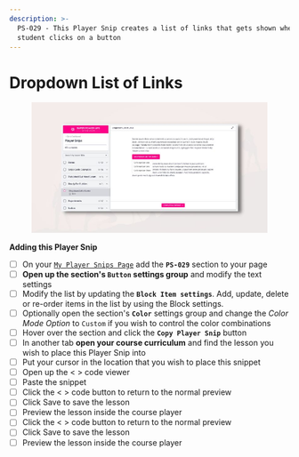 ```yaml
---
description: >-
  PS-029 - This Player Snip creates a list of links that gets shown when the
  student clicks on a button
---
```


# Dropdown List of Links

<figure><img src="../../.gitbook/assets/Player Snips Thumbs (28).jpg" alt=""><figcaption></figcaption></figure>

**Adding this Player Snip**

* [ ] On your [`My Player Snips Page`](../../how-to-guides.md#how-to-create-a-my-snips-page) add the **`PS-029`** section to your page
* [ ] **Open up the section's `Button` settings group** and modify the text settings&#x20;
* [ ] Modify the list by updating the **`Block Item settings`**. Add, update, delete or re-order items in the list by using the Block settings.
* [ ] Optionally open the section's **`Color`** settings group and change the _Color Mode Option_ to `Custom` if you wish to control the color combinations
* [ ] Hover over the section and click the **`Copy Player Snip`** button
* [ ] In another tab **open your course curriculum** and find the lesson you wish to place this Player Snip into
* [ ] Put your cursor in the location that you wish to place this snippet&#x20;
* [ ] Open up the < > code viewer
* [ ] Paste the snippet
* [ ] Click the < > code button to return to the normal preview
* [ ] Click Save to save the lesson
* [ ] Preview the lesson inside the course player
* [ ] Click the < > code button to return to the normal preview
* [ ] Click Save to save the lesson
* [ ] Preview the lesson inside the course player

##
